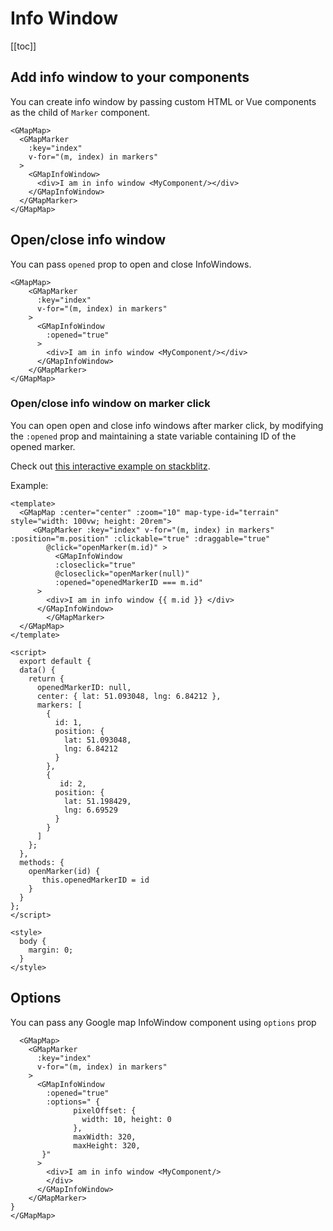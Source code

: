 # Info Window

[[toc]]

## Add info window to your components

You can create info window by passing custom HTML or Vue components as the child of `Marker` component.

```vue
<GMapMap>
  <GMapMarker
    :key="index"
    v-for="(m, index) in markers"
  >
    <GMapInfoWindow>
      <div>I am in info window <MyComponent/></div>
    </GMapInfoWindow>
  </GMapMarker>
</GMapMap>
```

## Open/close info window
You can pass `opened` prop to open and close InfoWindows.

```vue{7}
<GMapMap>
    <GMapMarker
      :key="index"
      v-for="(m, index) in markers"
    >
      <GMapInfoWindow
        :opened="true"
      >
        <div>I am in info window <MyComponent/></div>
      </GMapInfoWindow>
    </GMapMarker>
</GMapMap>
```

### Open/close info window on marker click

You can open open and close info windows after marker click, by modifying the `:opened` prop and maintaining a state variable containing ID of the opened marker.


Check out [this interactive example on stackblitz](https://stackblitz.com/edit/vue-google-maps-marker-w4hxvd?file=src/components/ComponentWithMap.vue).

Example:

```vue
<template>
  <GMapMap :center="center" :zoom="10" map-type-id="terrain" style="width: 100vw; height: 20rem">
     <GMapMarker :key="index" v-for="(m, index) in markers" :position="m.position" :clickable="true" :draggable="true"
        @click="openMarker(m.id)" >
          <GMapInfoWindow
          :closeclick="true"
          @closeclick="openMarker(null)"
          :opened="openedMarkerID === m.id"
      >
        <div>I am in info window {{ m.id }} </div>
      </GMapInfoWindow>
        </GMapMarker>
  </GMapMap>
</template>

<script>
  export default {
  data() {
    return {
      openedMarkerID: null,
      center: { lat: 51.093048, lng: 6.84212 },
      markers: [
        {
          id: 1,
          position: {
            lat: 51.093048,
            lng: 6.84212
          }
        },
        {
           id: 2,
          position: {
            lat: 51.198429,
            lng: 6.69529
          }
        }
      ]
    };
  },
  methods: {
    openMarker(id) {
       this.openedMarkerID = id
    }
  }
};
</script>

<style>
  body {
    margin: 0;
  }
</style>
```


## Options
You can pass any Google map InfoWindow component using `options` prop


```vue{8-14}
  <GMapMap>
    <GMapMarker
      :key="index"
      v-for="(m, index) in markers"
    >
      <GMapInfoWindow
        :opened="true"
        :options=" {
              pixelOffset: {
                width: 10, height: 0
              },
              maxWidth: 320,
              maxHeight: 320,
       }"
      >
        <div>I am in info window <MyComponent/>
        </div>
      </GMapInfoWindow>
    </GMapMarker>
}
</GMapMap>
```
